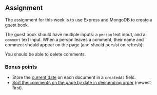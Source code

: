 ## Assignment

The assignment for this week is to use Express and MongoDB to create a guest book.

The guest book should have multiple inputs: a `person` text input, and a `comment` text input. When a person leaves a comment, their name and comment should appear on the page (and should persist on refresh).

You should be able to delete comments.

### Bonus points
* Store the [current date](https://stackoverflow.com/questions/1531093/how-do-i-get-the-current-date-in-javascript) on each document in a `createdAt` field.
* [Sort the comments on the page by date in descending order](http://mongoosejs.com/docs/api.html#query_Query-sort) (newest first).